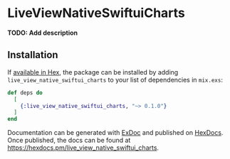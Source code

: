 # LiveViewNativeSwiftuiCharts

**TODO: Add description**

## Installation

If [available in Hex](https://hex.pm/docs/publish), the package can be installed
by adding `live_view_native_swiftui_charts` to your list of dependencies in `mix.exs`:

```elixir
def deps do
  [
    {:live_view_native_swiftui_charts, "~> 0.1.0"}
  ]
end
```

Documentation can be generated with [ExDoc](https://github.com/elixir-lang/ex_doc)
and published on [HexDocs](https://hexdocs.pm). Once published, the docs can
be found at <https://hexdocs.pm/live_view_native_swiftui_charts>.


